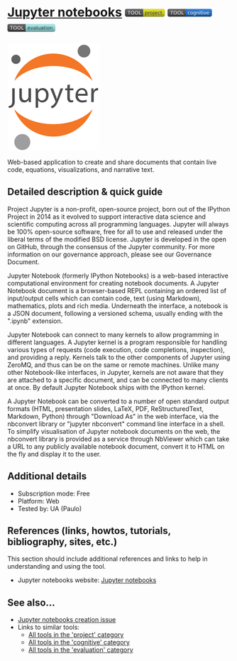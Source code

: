 # [Jupyter notebooks](https://jupyter.org)  [<img src="images/project.png" align="bottom">](https://github.com/e-CLOSE/Toolbox/issues?q=label%3A01_TOOL+label%3Aproject) [<img src="images/cognitive.png" align="bottom">](https://github.com/e-CLOSE/Toolbox/issues?q=label%3A01_TOOL+label%3Acognitive) [<img src="images/evaluation.png" align="bottom">](https://github.com/e-CLOSE/Toolbox/issues?q=label%3A01_TOOL+label%3Aevaluation)

![logo_jupyter](images/Jupyter.png)

Web-based application to create and share documents that contain live code, equations, visualizations, and narrative text.


## Detailed description & quick guide

Project Jupyter is a non-profit, open-source project, born out of the IPython Project in 2014 as it evolved to support interactive data science and scientific computing across all programming languages. Jupyter will always be 100% open-source software, free for all to use and released under the liberal terms of the modified BSD license. Jupyter is developed in the open on GitHub, through the consensus of the Jupyter community. For more information on our governance approach, please see our Governance Document.

Jupyter Notebook (formerly IPython Notebooks) is a web-based interactive computational environment for creating notebook documents. A Jupyter Notebook document is a browser-based REPL containing an ordered list of input/output cells which can contain code, text (using Markdown), mathematics, plots and rich media. Underneath the interface, a notebook is a JSON document, following a versioned schema, usually ending with the ".ipynb" extension. 

Jupyter Notebook can connect to many kernels to allow programming in different languages. A Jupyter kernel is a program responsible for handling various types of requests (code execution, code completions, inspection), and providing a reply. Kernels talk to the other components of Jupyter using ZeroMQ, and thus can be on the same or remote machines. Unlike many other Notebook-like interfaces, in Jupyter, kernels are not aware that they are attached to a specific document, and can be connected to many clients at once. By default Jupyter Notebook ships with the IPython kernel. 

A Jupyter Notebook can be converted to a number of open standard output formats (HTML, presentation slides, LaTeX, PDF, ReStructuredText, Markdown, Python) through "Download As" in the web interface, via the nbconvert library or "jupyter nbconvert" command line interface in a shell. To simplify visualisation of Jupyter notebook documents on the web, the nbconvert library is provided as a service through NbViewer which can take a URL to any publicly available notebook document, convert it to HTML on the fly and display it to the user.


## Additional details

- Subscription mode: Free
- Platform: Web
- Tested by: UA (Paulo)


## References (links, howtos, tutorials, bibliography, sites, etc.)

This section should include additional references and links to help in
understanding and using the tool.

- Jupyter notebooks website: [Jupyter notebooks](https://jupyter.org)


## See also...

- [Jupyter notebooks creation issue](https://github.com/e-CLOSE/Toolbox/issues/108)
- Links to similar tools:
  - [All tools in the 'project' category](https://github.com/e-CLOSE/Toolbox/issues?q=label%3A01_TOOL+label%3Aproject)
  - [All tools in the 'cognitive' category](https://github.com/e-CLOSE/Toolbox/issues?q=label%3A01_TOOL+label%3Acognitive)
  - [All tools in the 'evaluation' category](https://github.com/e-CLOSE/Toolbox/issues?q=label%3A01_TOOL+label%3Aevaluation)
